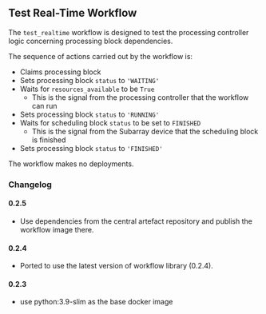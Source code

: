 ## Test Real-Time Workflow

The `test_realtime` workflow is designed to test the processing
controller logic concerning processing block dependencies.

The sequence of actions carried out by the workflow is:

* Claims processing block
* Sets processing block `status` to `'WAITING'`
* Waits for `resources_available` to be `True`
    * This is the signal from the processing controller that the workflow can run
* Sets processing block `status` to `'RUNNING'`
* Waits for scheduling block `status` to be set to `FINISHED`
    * This is the signal from the Subarray device that the scheduling block is finished
* Sets processing block `status` to `'FINISHED'`

The workflow makes no deployments.

### Changelog

#### 0.2.5

- Use dependencies from the central artefact repository and publish the
  workflow image there.

#### 0.2.4

- Ported to use the latest version of workflow library (0.2.4).

#### 0.2.3

- use python:3.9-slim as the base docker image
